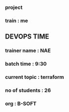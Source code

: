 ### project

### train : me

## DEVOPS TIME
### trainer name : NAE
### batch time : 9:30
### current topic : terraform
### no of students : 26 
### org  : B-SOFT